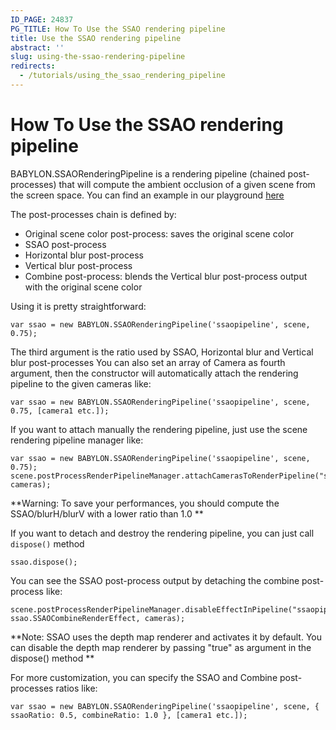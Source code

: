 ```yaml
---
ID_PAGE: 24837
PG_TITLE: How To Use the SSAO rendering pipeline
title: Use the SSAO rendering pipeline
abstract: ''
slug: using-the-ssao-rendering-pipeline
redirects:
  - /tutorials/using_the_ssao_rendering_pipeline
---
```


# How To Use the SSAO rendering pipeline

BABYLON.SSAORenderingPipeline is a rendering pipeline (chained post-processes) that will compute the ambient occlusion of a given scene from the screen space.
You can find an example in our playground [here]( https://www.babylonjs-playground.com/?24)

The post-processes chain is defined by:

* Original scene color post-process: saves the original scene color
* SSAO post-process
* Horizontal blur post-process
* Vertical blur post-process
* Combine post-process: blends the Vertical blur post-process output with the original scene color

Using it is pretty straightforward:

```
var ssao = new BABYLON.SSAORenderingPipeline('ssaopipeline', scene, 0.75);
```

The third argument is the ratio used by SSAO, Horizontal blur and Vertical blur post-processes
You can also set an array of Camera as fourth argument, then the constructor will automatically attach the rendering pipeline to the given cameras like:

```
var ssao = new BABYLON.SSAORenderingPipeline('ssaopipeline', scene, 0.75, [camera1 etc.]);
```

If you want to attach manually the rendering pipeline, just use the scene rendering pipeline manager like:

```
var ssao = new BABYLON.SSAORenderingPipeline('ssaopipeline', scene, 0.75);
scene.postProcessRenderPipelineManager.attachCamerasToRenderPipeline("ssaopipeline", cameras);
```

**Warning: To save your performances, you should compute the SSAO/blurH/blurV with a lower ratio than 1.0 **

If you want to detach and destroy the rendering pipeline, you can just call ```dispose()``` method
```
ssao.dispose();
```

You can see the SSAO post-process output by detaching the combine post-process like:

```
scene.postProcessRenderPipelineManager.disableEffectInPipeline("ssaopipeline", ssao.SSAOCombineRenderEffect, cameras);
```

**Note: SSAO uses the depth map renderer and activates it by default. You can disable the depth map renderer by passing "true" as argument in the dispose() method **

For more customization, you can specify the SSAO and Combine post-processes ratios like:

```
var ssao = new BABYLON.SSAORenderingPipeline('ssaopipeline', scene, { ssaoRatio: 0.5, combineRatio: 1.0 }, [camera1 etc.]);
```